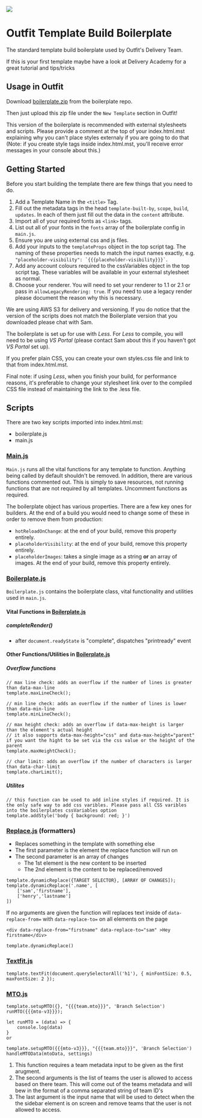 [![](https://data.jsdelivr.com/v1/package/gh/OutfitDelivery/boilerplate/badge)](https://www.jsdelivr.com/package/gh/OutfitDelivery/boilerplate)

# Outfit Template Build Boilerplate
The standard template build boilerplate used by Outfit's Delivery Team.

If this is your first template maybe have a look at Delivery Academy for a great tutorial and tips/tricks

## Usage in Outfit
Download [boilerplate.zip](https://github.com/OutfitDelivery/boilerplate/blob/3.0/boilerplate.zip?raw=true) from the boilerplate repo. 

Then just upload this zip file under the `New Template` section in Outfit! 

This version of the boilerplate is recommended with external stylesheets and scripts. Please provide a comment at the top of your index.html.mst explaining why you can't place styles externaly if you are going to do that (Note: if you create style tags inside index.html.mst, you'll receive error messages in your console about this.) 

## Getting Started
Before you start building the template there are few things that you need to do.
1. Add a Template Name in the `<title>` Tag.
2. Fill out the metadata tags in the head `template-built-by`, `scope`, `build`, `updates`. In each of them just fill out the data in the `content` attribute.
3. Import all of your required fonts as `<link>` tags.
4. List out all of your fonts in the `fonts` array of the boilerplate config in `main.js`.
5. Ensure you are using external css and js files. 
6. Add your inputs to the `templateProps` object in the top script tag. The naming of these properties needs to match the input names exactly, e.g. ``` "placeholder-visibility": `{{{placeholder-visibility}}}` ```.
7. Add any account colours required to the cssVariables object in the top script tag. These variables will be available in your external stylesheet as normal.
8. Choose your renderer. You will need to set your renderer to 1.1 or 2.1 or pass in `allowLegacyRendering: true`. If you need to use a legacy render please document the reason why this is necessary.

We are using AWS S3 for delivery and versioning. If you do notice that the version of the scripts does not match the Boilerplate version that you downloaded please chat with Sam.

The boilerplate is set up for use with *Less*. For *Less* to compile, you will need to be using *VS Portal* (please contact Sam about this if you haven't got *VS Portal* set up).

If you prefer plain CSS, you can create your own styles.css file and link to that from index.html.mst.

Final note: if using *Less*, when you finish your build, for performance reasons, it's preferable to change your stylesheet link over to the compiled CSS file instead of maintaining the link to the .less file. 

## Scripts
There are two key scripts imported into index.html.mst:
- boilerplate.js
- main.js

### [Main.js](js/main.js)
`Main.js` runs all the vital functions for any template to function. Anything being called by default shouldn't be removed. In addition, there are various functions commented out. This is simply to save resources, not running functions that are not required by all templates. Uncomment functions as required.

The boilerplate object has various properties. There are a few key ones for builders. At the end of a build you would need to change some of these in order to remove them from production:
- `hotReloadOnChange`: at the end of your build, remove this property entirely.
- `placeholderVisibility`: at the end of your build, remove this property entirely.
- `placeholderImages`: takes a single image as a string **or** an array of images. At the end of your build, remove this property entirely.

### [Boilerplate.js](modules/boilerplate.js)
`Boilerplate.js` contains the boilerplate class, vital functionality and utilities used in `main.js`. 

#### Vital Functions in [Boilerplate.js](modules/boilerplate.js)
##### completeRender()
- after `document.readyState` is "complete", dispatches "printready" event

#### Other Functions/Utilities in [Boilerplate.js](modules/boilerplate.js)
##### Overflow functions
```
// max line check: adds an overflow if the number of lines is greater than data-max-line 
template.maxLineCheck();

// min line check: adds an overflow if the number of lines is lower than data-min-line 
template.minLineCheck();

// max height check: adds an overflow if data-max-height is larger than the element's actual height
// it also supports data-max-height="css" and data-max-height="parent" if you want the hight to be set via the css value or the height of the parent  
template.maxHeightCheck();

// char limit: adds an overflow if the number of characters is larger than data-char-limit
template.charLimit();
```
##### Utilites
```
// this function can be used to add inline styles if required. It is the only safe way to add css varibles. Please pass all CSS varibles into the boilerplates cssVariables option 
template.addStyle('body { background: red; }')
```

<!-- - setSize()
    Sets the font size based on the window width & height, and some other factors.
- setupPlaceholder()
    If certain conditions are met, this function creates and inserts a div class="placeholderImage" at the beginning of the <page>.
- setOutfitState()
    Determines if the window is in mode of exports, templates, projects, preview or localhost, adds a correspdonding HTML attribute "document-state" with that value, e.g. document-state="exports", and returns that value.
- imageCompression()
    Selects any img element with a [data-custom-compression] attribute and adds a query flag to the image URL so that large images don't affect performance in preview mode.
- pageHeightSetup()
    Based on the renderer (either "1" or "2"), returns the appropriate page height. For renderer 1, or if renderer is not set, this is 100vh. For renderer 2, this is calc(100vh - 1px) to adjust for the "magic pixel" error.
- setupMutationObserver()
    creates a new MutationObserver from the provided parameters.
- invalidFontList()
    checks if there were no fonts listed or if the placeholder "PUT_ALL_FONT_NAMES_HERE" is still present, and if either of these is true, returns true (i.e. the font list IS invalid) -->

### [Replace.js](modules/replace.js) (formatters)
- Replaces something in the template with something else
- The first parameter is the element the replace function will run on
- The second parameter is an array of changes
    - The 1st element is the new content to be inserted
    - The 2nd element is the content to be replaced/removed
```
template.dynamicReplace({TARGET SELECTOR}, [ARRAY OF CHANGES]);
template.dynamicReplace('.name', [
    ['sam','firstname'],
    ['henry','lastname']
])
```
If no arguments are given the function will replaces text inside of `data-replace-from=` with `data-replace-to=` on all elements on the page

`<div data-replace-from="firstname" data-replace-to="sam" >Hey firstname</div>`
```
template.dynamicReplace()
```
### [Textfit.js](modules/textFit.js) 
```
template.textFit(document.querySelectorAll('h1'), { minFontSize: 0.5, maxFontSize: 2 });
```

### [MTO.js](modules/mto.js) 
```
template.setupMTO({}, "{{{team.mto}}}", 'Branch Selection')
runMTO({{{mto-v3}}});

let runMTO = (data) => {
    console.log(data)
}
or 

template.setupMTO({{{mto-v3}}}, "{{{team.mto}}}", 'Branch Selection')
handleMTOData(mtoData, settings)
```

<!-- The purpose of this function is to implement MTO v3 into a template. Not sure what MTO is, well then you probably shouldn't be using it in the template. Essentially MTO enables Multi-Team Owners (MTO) functionality. It makes use of the Team-Metadata input type from Outfit. The Team-Metadata input type lists out all the teams within a specific account and allows a user to select one or more team/s, then the input returns an array of the team/s meta-data. The MTO function comes in and hides all the teams listed within the input except the ones listed in the team.mto team metadata field. It also disables the input functionality on templates. -->

1. This function requires a team metadata input to be given as the first arugment. 
2. The second arguments is the list of teams the user is allowed to access based on there team. This will come out of the teams metadata and will bew in the format of a comma separated string of team ID's 
3. The last argument is the input name that will be used to detect when the the sidebar element is on screen and remove teams that the user is not allowed to access. 
